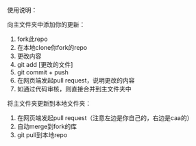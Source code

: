 使用说明：

向主文件夹中添加你的更新：
  1. fork此repo
  2. 在本地clone你fork的repo
  3. 更改内容
  4. git add [更改的文件]
  5. git commit + push
  6. 在网页端发起pull request，说明更改的内容
  7. 如通过代码审核，则直接合并到主文件夹中

将主文件夹更新到本地文件夹：
  1. 在网页端发起pull request（注意左边是你自己的，右边是caa的）
  2. 自动merge到fork的库
  3. git pull到本地repo

